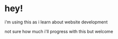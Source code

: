 # hey!
i'm using this as i learn about website development

not sure how much i'll progress with this but welcome
